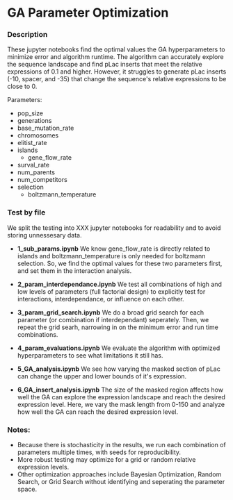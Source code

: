 # GA Parameter Optimization

### Description

These jupyter notebooks find the optimal values the GA hyperparameters to minimize error and algorithm runtime. The algorithm can accurately explore the sequence landscape and find pLac inserts that meet the relative expressions of 0.1 and higher. However, it struggles to generate pLac inserts (-10, spacer, and -35) that change the sequence's relative expressions to be close to 0.

Parameters:
* pop_size
* generations
* base_mutation_rate
* chromosomes
* elitist_rate
* islands
    * gene_flow_rate
* surval_rate
* num_parents
* num_competitors
* selection
    * boltzmann_temperature

### Test by file
We split the testing into XXX jupyter notebooks for readability and to avoid storing unnessesary data.

* **1_sub_params.ipynb** We know gene_flow_rate is directly related to islands and boltzmann_temperature is only needed for boltzmann selection. So, we find the optimal values for these two parameters first, and set them in the interaction analysis.

* **2_param_interdependance.ipynb** We test all combinations of high and low levels of parameters (full factorial design) to explicitly test for interactions, interdependance, or influence on each other.

* **3_param_grid_search.ipynb** We do a broad grid search for each parameter (or combination if interdependant) seperately. Then, we repeat the grid searh, narrowing in on the minimum error and run time combinations. 

* **4_param_evaluations.ipynb** We evaluate the algorithm with optimized hyperparameters to see what limitations it still has.

* **5_GA_analysis.ipynb** We see how varying the masked section of pLac can change the upper and lower bounds of it's expression.

* **6_GA_insert_analysis.ipynb** The size of the masked region affects how well the GA can explore the expression landscape and reach the desired expression level. Here, we vary the mask length from 0-150 and analyze how well the GA can reach the desired expression level.

### Notes:
* Because there is stochasticity in the results, we run each combination of parameters multiple times, with seeds for reproducibility.
* More robust testing may optimize for a grid or random relative expression levels.
* Other optimization approaches include Bayesian Optimization, Random Search, or Grid Search without identifying and seperating the parameter space.